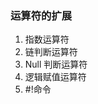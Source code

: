 <!--
 * @Author              : qxp
 * @Date                : 2021-10-05 09:25:26
 * @LastEditors         : Please set LastEditors
 * @LastEditTime        : 2021-10-05 09:30:59
 * @FilePath            : \new\6 Es6\5 扩展\10 运算符的扩展.html
-->

### 运算符的扩展
1.  指数运算符
2.  链判断运算符
3.  Null 判断运算符
4.  逻辑赋值运算符
5.  #!命令



